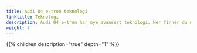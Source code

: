 ```yaml
---
title: Audi Q4 e-tron teknologi
linktitle: Teknologi
description: Audi Q4 e-tron har mye avansert teknologi. Her finner du detaljer om de ulike områdene.
weight: 7
---
```



{{% children description="true" depth="1" %}}
